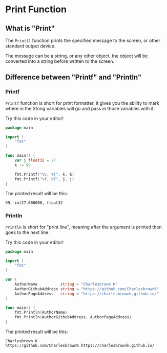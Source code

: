 # Print Function


## What is "Print"

 The `Print()` function prints the specified message to the screen, or other standard output device.

The message can be a string, or any other object, the object will be converted into a string before written to the screen.


## Difference between "Printf" and "Println"


### Printf

 `Printf` function is short for print formatter, it gives you the ability to mark where in the String variables will go and pass in those variables with it.

Try this code in your editor!

```go
package main

import (
	"fmt"
)

func main() {
	var j float32 = 27
	k := 99

	fmt.Printf("%v, %T", k, k)
	fmt.Printf("%f, %T", j, j)
}
```

The printed result will be this:

```
99, int27.000000, float32
```


### Println

 `Println` is short for "print line", meaning after the argument is printed then goes to the next line.

Try this code in your editor!

```go
package main

import (
	"fmt"
)

var (
	AuthorName          string = "Charlesbrown K"
	AuthorGithubAddress string = "https://github.com/CharlesbrownK"
	AuthorPageAddress   string = "https://charlesbrownk.github.io/"
)

func main() {
	fmt.Println(AuthorName)
	fmt.Println(AuthorGithubAddress, AuthorPageAddress)
}
```

The printed result will be this:

```
Charlesbrown K
https://github.com/CharlesbrownK https://charlesbrownk.github.io/
```